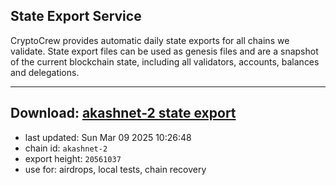 ## State Export Service
CryptoCrew provides automatic daily state exports for all chains we validate. State export files can be used as genesis files and are a snapshot of the current blockchain state, including all validators, accounts, balances and delegations.

---
**Download: [akashnet-2 state export](https://dl-eu2.ccvalidators.com/SERVICE/akash/akashnet-2_export_20561037.json)**
---

- last updated: Sun Mar 09 2025 10:26:48
- chain id: `akashnet-2`
- export height: `20561037`
- use for: airdrops, local tests, chain recovery
